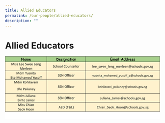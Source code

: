```yaml
---
title: Allied Educators
permalink: /our-people/allied-educators/
description: ""
---
```

# **Allied Educators**

![](/images/Staff%20List/allied%20educator.jpg)